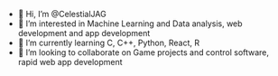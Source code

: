 - 👋 Hi, I’m @CelestialJAG
- 👀 I’m interested in Machine Learning and Data analysis, web development and app development
- 🌱 I’m currently learning C, C++, Python, React, R
- 💞️ I’m looking to collaborate on Game projects and control software, rapid web app development

<!---
CelestialJAG/CelestialJAG is a ✨ special ✨ repository because its `README.md` (this file) appears on your GitHub profile.
You can click the Preview link to take a look at your changes.
--->
